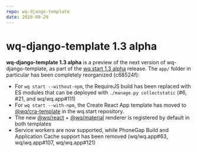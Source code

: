 ```yaml
---
repo: wq-django-template
date: 2020-09-29
---
```


# wq-django-template 1.3 alpha

**wq-django-template 1.3 alpha** is a preview of the next version of wq-django-template, as part of the [wq.start 1.3 alpha](./wq.create-1.3.0a1.md) release.    The `app/` folder in particular has been completely reorganized (c68524f):

 - For `wq start --without-npm`, the RequireJS build has been replaced with ES modules that can be deployed with `./manage.py collectstatic` (#6, #21, and wq/wq.app#111)
 - For `wq start --with-npm`, the Create React App template has moved to [@wq/cra-template](../@wq/cra-template.md) in the wq.start repository.
 - The new [@wq/react](../@wq/react.md) + [@wq/material](../@wq/material.md) renderer is registered by default in both templates
 - Service workers are now supported, while PhoneGap Build and Application Cache support has been removed (wq/wq.app#63, wq/wq.app#107, wq/wq.app#121)
